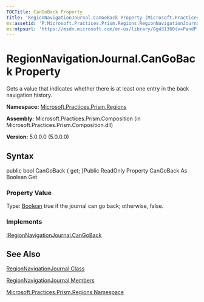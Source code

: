```yaml
---
TOCTitle: CanGoBack Property
Title: 'RegionNavigationJournal.CanGoBack Property (Microsoft.Practices.Prism.Regions)'
ms:assetid: 'P:Microsoft.Practices.Prism.Regions.RegionNavigationJournal.CanGoBack'
ms:mtpsurl: 'https://msdn.microsoft.com/en-us/library/Gg431380(v=PandP.50)'
---
```



# RegionNavigationJournal.CanGoBack Property

Gets a value that indicates whether there is at least one entry in the back navigation history.

**Namespace:** [Microsoft.Practices.Prism.Regions](https://msdn.microsoft.com/library/microsoft.practices.prism.regions)
**Assembly:** Microsoft.Practices.Prism.Composition (in Microsoft.Practices.Prism.Composition.dll)

**Version:** 5.0.0.0 (5.0.0.0)

## Syntax

public bool CanGoBack { get; }Public ReadOnly Property CanGoBack As Boolean Get
### Property Value

Type: [Boolean](http://msdn.microsoft.com/en-us/library/a28wyd50)
true if the journal can go back; otherwise, false.
### Implements

[IRegionNavigationJournal.CanGoBack](https://msdn.microsoft.com/library/microsoft.practices.prism.regions.iregionnavigationjournal.cangoback)

## See Also

[RegionNavigationJournal Class](https://msdn.microsoft.com/library/microsoft.practices.prism.regions.regionnavigationjournal)

[RegionNavigationJournal Members](https://msdn.microsoft.com/allmembers.t:microsoft.practices.prism.regions.regionnavigationjournal)

[Microsoft.Practices.Prism.Regions Namespace](https://msdn.microsoft.com/library/microsoft.practices.prism.regions)
